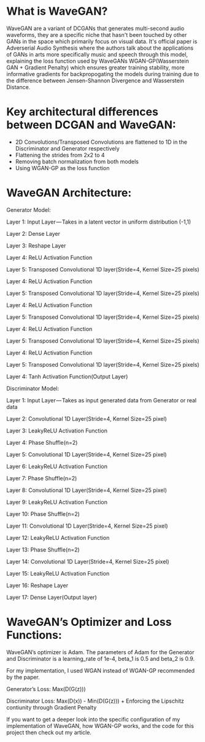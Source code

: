 # What is WaveGAN?

WaveGAN are a variant of DCGANs that generates multi-second audio waveforms, they are a specific niche that hasn't been touched by other GANs in the space which primarily focus on visual data. It's official paper is Adverserial Audio Synthesis where the authors talk about the applications of GANs in arts more specifically music and speech through this model, explaining the loss function used by WaveGANs WGAN-GP(Wasserstein GAN + Gradient Penalty) which ensures greater training stability, more informative gradients for backpropogating the models during training due to the difference between Jensen-Shannon Divergence and Wasserstein Distance.

# Key architectural differences between DCGAN and WaveGAN:
- 2D Convolutions/Transposed Convolutions are flattened to 1D in the Discriminator and Generator respectively
- Flattening the strides from 2x2 to 4
- Removing batch normalization from both models
- Using WGAN-GP as the loss function

# WaveGAN Architecture:

Generator Model:

Layer 1: Input Layer — Takes in a latent vector in uniform distribution (-1,1)

Layer 2: Dense Layer 

Layer 3: Reshape Layer

Layer 4: ReLU Activation Function

Layer 5: Transposed Convolutional 1D layer(Stride=4, Kernel Size=25 pixels)

Layer 4: ReLU Activation Function

Layer 5: Transposed Convolutional 1D layer(Stride=4, Kernel Size=25 pixels)

Layer 4: ReLU Activation Function

Layer 5: Transposed Convolutional 1D layer(Stride=4, Kernel Size=25 pixels)

Layer 4: ReLU Activation Function

Layer 5: Transposed Convolutional 1D layer(Stride=4, Kernel Size=25 pixels)

Layer 4: ReLU Activation Function

Layer 5: Transposed Convolutional 1D layer(Stride=4, Kernel Size=25 pixels)

Layer 4: Tanh Activation Function(Output Layer)

Discriminator Model:

Layer 1: Input Layer — Takes as input generated data from Generator or real data

Layer 2: Convolutional 1D Layer(Stride=4, Kernel Size=25 pixel)

Layer 3: LeakyReLU Activation Function

Layer 4: Phase Shuffle(n=2)

Layer 5: Convolutional 1D Layer(Stride=4, Kernel Size=25 pixel)

Layer 6: LeakyReLU Activation Function

Layer 7: Phase Shuffle(n=2)

Layer 8: Convolutional 1D Layer(Stride=4, Kernel Size=25 pixel)

Layer 9: LeakyReLU Activation Function

Layer 10: Phase Shuffle(n=2)

Layer 11: Convolutional 1D Layer(Stride=4, Kernel Size=25 pixel)

Layer 12: LeakyReLU Activation Function

Layer 13: Phase Shuffle(n=2)

Layer 14: Convolutional 1D Layer(Stride=4, Kernel Size=25 pixel)

Layer 15: LeakyReLU Activation Function

Layer 16: Reshape Layer

Layer 17: Dense Layer(Output layer)

# WaveGAN’s Optimizer and Loss Functions:
WaveGAN’s optimizer is Adam. The parameters of Adam for the Generator and Discriminator is a learning_rate of 1e-4, beta_1 is 0.5 and beta_2 is 0.9. 

For my implementation, I used WGAN instead of WGAN-GP recommended by the paper.

Generator’s Loss: Max(D(G(z)))

Discriminator Loss: Max(D(x)) - Min(D(G(z))) + Enforcing the Lipschitz contiunity through Gradient Penalty

If you want to get a deeper look into the specific configuration of my implementation of WaveGAN, how WGAN-GP works, and the code for this project then check out my article.
